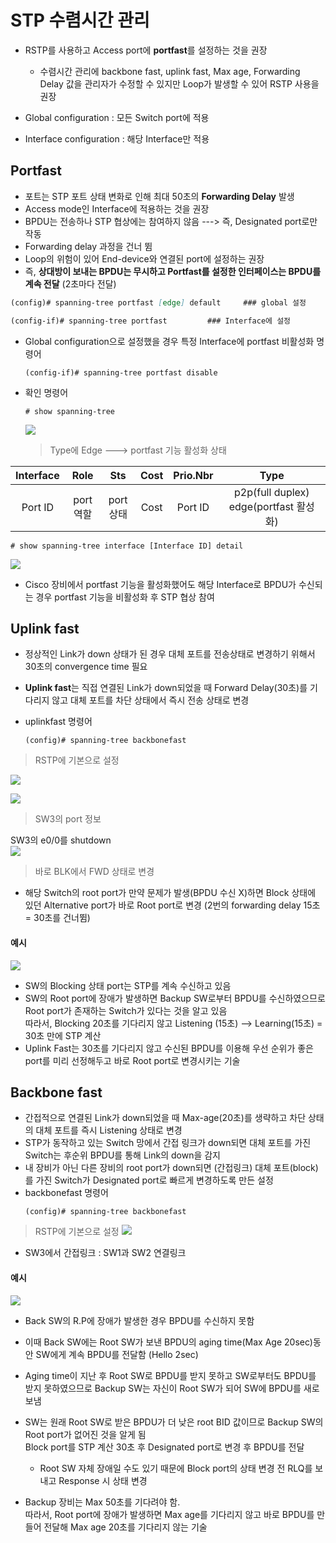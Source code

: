 STP 수렴시간 관리
===

- RSTP를 사용하고 Access port에 **portfast**를 설정하는 것을 권장
  - 수렴시간 관리에 backbone fast, uplink fast, Max age, Forwarding Delay 값을 관리자가 수정할 수 있지만 Loop가 발생할 수 있어 RSTP 사용을 권장

- Global configuration : 모든 Switch port에 적용
- Interface configuration : 해당 Interface만 적용


Portfast
---

- 포트는 STP 포트 상태 변화로 인해 최대 50초의 **Forwarding Delay** 발생
- Access mode인 Interface에 적용하는 것을 권장
- BPDU는 전송하나 STP 협상에는 참여하지 않음 ---> 즉, Designated port로만 작동
- Forwarding delay 과정을 건너 뜀
- Loop의 위험이 있어 End-device와 연결된 port에 설정하는 권장
- 즉, **상대방이 보내는 BPDU는 무시하고 Portfast를 설정한 인터페이스는 BPDU를 계속 전달** (2초마다 전달)

```md
(config)# spanning-tree portfast [edge] default     ### global 설정

(config-if)# spanning-tree portfast         ### Interface에 설정
```

- Global configuration으로 설정했을 경우 특정 Interface에 portfast 비활성화 명령어
  ```
  (config-if)# spanning-tree portfast disable
  ```

- 확인 명령어
  ```
  # show spanning-tree
  ```   
  ![](images/2023-08-05-16-27-24.png)   
  > Type에 Edge ---> portfast 기능 활성화 상태

|Interface|Role|Sts|Cost|Prio.Nbr|Type
|:---:|:---:|:---:|:---:|:---:|:---:|
|Port ID|port역할|port상태|Cost|Port ID|p2p(full duplex) edge(portfast 활성화)|

```
# show spanning-tree interface [Interface ID] detail
```   
![](images/2023-08-05-16-28-28.png)

- Cisco 장비에서 portfast 기능을 활성화했어도 해당 Interface로 BPDU가 수신되는 경우 portfast 기능을 비활성화 후 STP 협상 참여


Uplink fast
---

- 정상적인 Link가 down 상태가 된 경우 대체 포트를 전송상태로 변경하기 위해서 30초의 convergence time 필요
- **Uplink fast**는 직접 연결된 Link가 down되었을 때 Forward Delay(30초)를 기다리지 않고 대체 포트를 차단 상태에서 즉시 전송 상태로 변경

- uplinkfast 명령어
  ```
  (config)# spanning-tree backbonefast
  ```

> RSTP에 기본으로 설정

![](images/2023-08-05-16-31-37.png)

![](images/2023-08-05-16-31-53.png)
> SW3의 port 정보


SW3의 e0/0를 shutdown   
![](images/2023-08-05-16-33-22.png)   
> 바로 BLK에서 FWD 상태로 변경

- 해당 Switch의 root port가 만약 문제가 발생(BPDU 수신 X)하면 Block 상태에 있던 Alternative port가 바로 Root port로 변경 (2번의 forwarding delay 15초 = 30초를 건너뜀)


#### 예시

![](images/2023-08-31-19-52-19.png)

- SW의 Blocking 상태 port는 STP를 계속 수신하고 있음
- SW의 Root port에 장애가 발생하면 Backup SW로부터 BPDU를 수신하였으므로 Root port가 존재하는 Switch가 있다는 것을 알고 있음   
  따라서, Blocking 20초를 기다리지 않고 Listening (15초) --> Learning(15초) = 30초 만에 STP 계산
- Uplink Fast는 30초를 기다리지 않고 수신된 BPDU를 이용해 우선 순위가 좋은 port를 미리 선정해두고 바로 Root port로 변경시키는 기술


Backbone fast
---

- 간접적으로 연결된 Link가 down되었을 때 Max-age(20초)를 생략하고 차단 상태의 대체 포트를 즉시 Listening 상태로 변경
- STP가 동작하고 있는 Switch 망에서 간접 링크가 down되면 대체 포트를 가진 Switch는 후순위 BPDU를 통해 Link의 down을 감지
- 내 장비가 아닌 다른 장비의 root port가 down되면 (간접링크) 대체 포트(block)를 가진 Switch가 Designated port로 빠르게 변경하도록 만든 설정
- backbonefast 명령어
  ```
  (config)# spanning-tree backbonefast
  ```

> RSTP에 기본으로 설정
![](images/2023-08-05-16-36-00.png)   
- SW3에서 간접링크 : SW1과 SW2 연결링크

#### 예시
![](images/2023-08-31-19-40-59.png)

- Back SW의 R.P에 장애가 발생한 경우 BPDU를 수신하지 못함
- 이때 Back SW에는 Root SW가 보낸 BPDU의 aging time(Max Age 20sec)동안 SW에게 계속 BPDU를 전달함 (Hello 2sec)
- Aging time이 지난 후 Root SW로 BPDU를 받지 못하고 SW로부터도 BPDU를 받지 못하였으므로 Backup SW는 자신이 Root SW가 되어 SW에 BPDU를 새로 보냄
- SW는 원래 Root SW로 받은 BPDU가 더 낮은 root BID 값이므로 Backup SW의 Root port가 없어진 것을 알게 됨   
  Block port를 STP 계산 30초 후 Designated port로 변경 후 BPDU를 전달
  - Root SW 자체 장애일 수도 있기 때문에 Block port의 상태 변경 전 RLQ를 보내고 Response 시 상태 변경

- Backup 장비는 Max 50초를 기다려야 함.   
  따라서, Root port에 장애가 발생하면 Max age를 기다리지 않고 바로 BPDU를 만들어 전달해 Max age 20초를 기다리지 않는 기술




